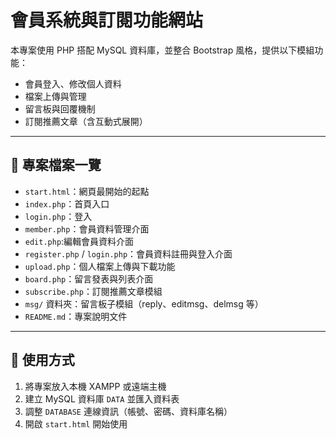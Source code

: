 # 會員系統與訂閱功能網站

本專案使用 PHP 搭配 MySQL 資料庫，並整合 Bootstrap 風格，提供以下模組功能：

- 會員登入、修改個人資料
- 檔案上傳與管理
- 留言板與回覆機制
- 訂閱推薦文章（含互動式展開）

---

## 📁 專案檔案一覽

- `start.html`：網頁最開始的起點
- `index.php`：首頁入口
- `login.php`：登入
- `member.php`：會員資料管理介面
- `edit.php`:編輯會員資料介面
- `register.php` / `login.php`：會員資料註冊與登入介面
- `upload.php`：個人檔案上傳與下載功能
- `board.php`：留言發表與列表介面
- `subscribe.php`：訂閱推薦文章模組
- `msg/` 資料夾：留言板子模組（reply、editmsg、delmsg 等）
- `README.md`：專案說明文件

---

## 🚀 使用方式

1. 將專案放入本機 XAMPP 或遠端主機
2. 建立 MySQL 資料庫 `DATA` 並匯入資料表
3. 調整 `DATABASE` 連線資訊（帳號、密碼、資料庫名稱）
4. 開啟 `start.html` 開始使用
